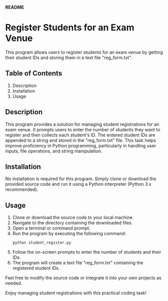 **README**

# Register Students for an Exam Venue

This program allows users to register students for an exam venue by 
getting their student IDs and storing them in a text file "reg_form.txt".

## Table of Contents
1. Description
2. Installation
3. Usage

## Description

This program provides a solution for managing student registrations 
for an exam venue. It prompts users to enter the number of students 
they want to register and then collects each student's ID. The entered 
student IDs are appended to a string and stored in the "reg_form.txt" 
file. This task helps improve proficiency in Python programming, 
particularly in handling user inputs, file operations, and string 
manipulation.

## Installation

No installation is required for this program. Simply clone or 
download the provided source code and run it using a Python 
interpreter (Python 3.x recommended).

## Usage

1. Clone or download the source code to your local machine.
2. Navigate to the directory containing the downloaded files.
3. Open a terminal or command prompt.
4. Run the program by executing the following command:
   ```
   python student_register.py
   ```
5. Follow the on-screen prompts to enter the number of students and 
their IDs.
6. The program will create a text file "reg_form.txt" containing the 
registered student IDs.

Feel free to modify the source code or integrate it into your own 
projects as needed.

Enjoy managing student registrations with this practical coding task!
